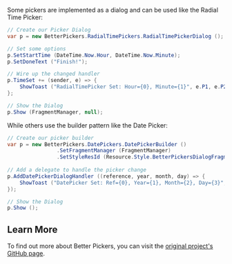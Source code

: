 

Some pickers are implemented as a dialog and can be used like the Radial Time Picker:

```csharp
// Create our Picker Dialog
var p = new BetterPickers.RadialTimePickers.RadialTimePickerDialog ();

// Set some options
p.SetStartTime (DateTime.Now.Hour, DateTime.Now.Minute);
p.SetDoneText ("Finish!");

// Wire up the changed handler
p.TimeSet += (sender, e) => {
	ShowToast ("RadialTimePicker Set: Hour={0}, Minute={1}", e.P1, e.P2);
};

// Show the Dialog
p.Show (FragmentManager, null);
```

While others use the builder pattern like the Date Picker:

```csharp
// Create our picker builder
var p = new BetterPickers.DatePickers.DatePickerBuilder ()
                .SetFragmentManager (FragmentManager)
                .SetStyleResId (Resource.Style.BetterPickersDialogFragment_Light);
          
// Add a delegate to handle the picker change      
p.AddDatePickerDialogHandler ((reference, year, month, day) => {
	ShowToast ("DatePicker Set: Ref={0}, Year={1}, Month={2}, Day={3}", reference, year, month, day);
});

// Show the Dialog
p.Show ();
```

## Learn More
To find out more about Better Pickers, you can visit the [original project's GitHub page](https://github.com/derekbrameyer/android-betterpickers).
